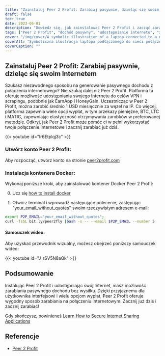 ```yaml
---
title: "Zainstaluj Peer 2 Profit: Zarabiaj pasywnie, dzieląc się swoim Internetem"
draft: false
toc: true
date: 2023-06-01
description: "Dowiedz się, jak zainstalować Peer 2 Profit i zacząć zarabiać pasywnie, udostępniając swoje połączenie internetowe do celów VPN i scrapingu, ze średnim miesięcznym zarobkiem w wysokości 1 USD za węzeł na IP."
tags: ["Peer 2 Profit", "dochód pasywny", "udostępnianie internetu", "zarabiać pieniądze", "VPN", "skrobanie", "zarabianie online", "opcje wypłaty", "przekazy pieniężne", "BTC", "LTC", "MATIC", "Kontener Docker", "samouczek instalacji", "połączenie internetowe", "zarobki", "zarabiać pieniądze", "dochód online", "monetyzacja internetu", "zarabianie w domu", "udostępnianie w sieci", "zarabianie przez internet", "zarabiać na udostępnianiu", "zarabiać bez wysiłku", "zwiększyć zarobki", "zarabiać na VPN", "zarabiać na skrobaniu", "zarabiać z Peer 2 Profit", "monetyzacja internetu", "Generowanie dochodu pasywnego", "zarabianie na udostępnianiu w sieci"]
cover: "/img/cover/A_symbolic_illustration_of_a_laptop_connected_to_a_network.png"
coverAlt: "Symboliczna ilustracja laptopa podłączonego do sieci połączonych węzłów, reprezentująca koncepcję udostępniania Internetu w celu generowania pasywnego dochodu."
coverCaption: ""
---
```


## Zainstaluj Peer 2 Profit: Zarabiaj pasywnie, dzieląc się swoim Internetem

Szukasz niezawodnego sposobu na generowanie pasywnego dochodu z połączenia internetowego? Nie szukaj dalej niż Peer 2 Profit. Platforma ta oferuje możliwość udostępniania swojego Internetu do celów VPN i scrapingu, podobnie jak EarnApp i HoneyGain. Uczestnicząc w Peer 2 Profit, można zarobić średnio 1 USD miesięcznie za węzeł na IP. Co więcej, platforma zapewnia wiele opcji wypłat, w tym przekazy pieniężne, BTC, LTC i MATIC, zapewniając elastyczność otrzymywania zarobków w preferowanej metodzie. Odkryj, jak Peer 2 Profit może pomóc ci w pełni wykorzystać twoje połączenie internetowe i zacznij zarabiać już dziś.

{{< youtube id="Ir6Etplqj3c" >}}

### Utwórz konto Peer 2 Profit:
Aby rozpocząć, utwórz konto na stronie [peer2profit.com](https://peer2profit.com/)

### Instalacja kontenera Docker:
Wykonaj poniższe kroki, aby zainstalować kontener Docker Peer 2 Profit:

0. Ucz się [how to install docker](https://simeononsecurity.com/other/creating-profitable-low-powered-crypto-miners/#installing-docker)

1. Otwórz terminal i wprowadź następujące polecenie, zastępując "your_email_without_quotes" swoim rzeczywistym adresem e-mail:
```bash
export P2P_EMAIL="your_email_without_quotes";
curl -fsSL bit.ly/peer2fly |bash -s -- --email $P2P_EMAIL --number 5
```

#### Samouczek wideo:
Aby uzyskać przewodnik wizualny, możesz obejrzeć poniższy samouczek wideo:

{{< youtube id="J_rSV5N8aQk" >}}

## Podsumowanie
Instalując Peer 2 Profit i udostępniając swój Internet, masz możliwość zarabiania pasywnego dochodu bez wysiłku. Dzięki przyjaznemu dla użytkownika interfejsowi i wielu opcjom wypłat, Peer 2 Profit oferuje wygodny sposób zarabiania na połączeniu internetowym. Zacznij już dziś i zacznij zarabiać!

Gdy skończysz, powinieneś [Learn How to Secure Internet Sharing Applications](https://simeononsecurity.com/other/how-to-secure-internet-sharing-applications/)

## Referencje
- [Peer 2 Profit](https://peer2profit.com/)